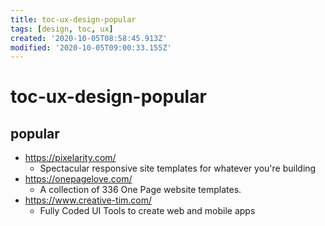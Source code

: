 ```yaml
---
title: toc-ux-design-popular
tags: [design, toc, ux]
created: '2020-10-05T08:58:45.913Z'
modified: '2020-10-05T09:00:33.155Z'
---
```


# toc-ux-design-popular

## popular

- https://pixelarity.com/
  - Spectacular responsive site templates for whatever you're building  
- https://onepagelove.com/
  - A collection of 336 One Page website templates.
- https://www.creative-tim.com/
  - Fully Coded UI Tools to create web and mobile apps

